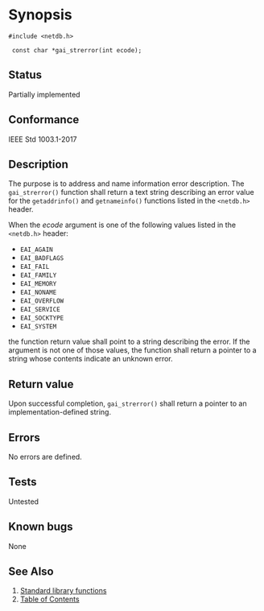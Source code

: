 # Synopsis 
`#include <netdb.h>`</br>

` const char *gai_strerror(int ecode);`</br>

## Status
Partially implemented
## Conformance
IEEE Std 1003.1-2017
## Description


The purpose is to address and name information error description. The `gai_strerror()` function shall return a text string describing an error value for the `getaddrinfo()` and `getnameinfo()`
functions listed in the `<netdb.h>` header.

When the _ecode_ argument is one of the following values listed in the `<netdb.h>` header:


* `EAI_AGAIN`
* `EAI_BADFLAGS`
* `EAI_FAIL`
* `EAI_FAMILY`
* `EAI_MEMORY`
* `EAI_NONAME`
* `EAI_OVERFLOW`
* `EAI_SERVICE`
* `EAI_SOCKTYPE`
* `EAI_SYSTEM`



the function return value shall point to a string describing the error. If the argument is not one of those values, the function
shall return a pointer to a string whose contents indicate an unknown error.


## Return value

Upon successful completion, `gai_strerror()` shall return a pointer to an implementation-defined string.

## Errors


No errors are defined.




## Tests

Untested

## Known bugs

None

## See Also 
1. [Standard library functions](../README.md)
2. [Table of Contents](../../../README.md)
